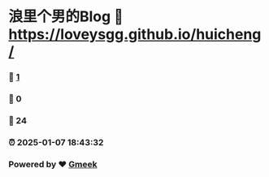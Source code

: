 # 浪里个男的Blog :link: https://loveysgg.github.io/huicheng/ 
### :page_facing_up: [1](https://loveysgg.github.io/huicheng//tag.html) 
### :speech_balloon: 0 
### :hibiscus: 24 
### :alarm_clock: 2025-01-07 18:43:32 
### Powered by :heart: [Gmeek](https://github.com/Meekdai/Gmeek)
